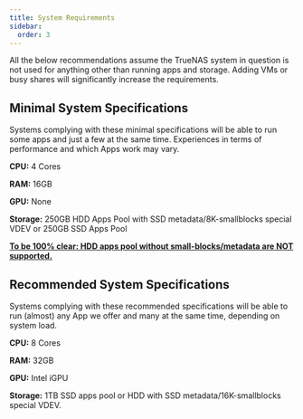 ```yaml
---
title: System Requirements
sidebar:
  order: 3
---
```


All the below recommendations assume the TrueNAS system in question is not used for anything other than running apps and storage.
Adding VMs or busy shares will significantly increase the requirements.

## Minimal System Specifications

Systems complying with these minimal specifications will be able to run some apps and just a few at the same time.
Experiences in terms of performance and which Apps work may vary.

**CPU:** 4 Cores

**RAM:** 16GB

**GPU:** None

**Storage:** 250GB HDD Apps Pool with SSD metadata/8K-smallblocks special VDEV or 250GB SSD Apps Pool

<u><b>To be 100% clear: HDD apps pool without small-blocks/metadata are NOT supported.</b></u>

## Recommended System Specifications

Systems complying with these recommended specifications will be able to run (almost) any App we offer and many at the same time, depending on system load.

**CPU:** 8 Cores

**RAM:** 32GB

**GPU:** Intel iGPU

**Storage:** 1TB SSD apps pool or HDD with SSD metadata/16K-smallblocks special VDEV.
